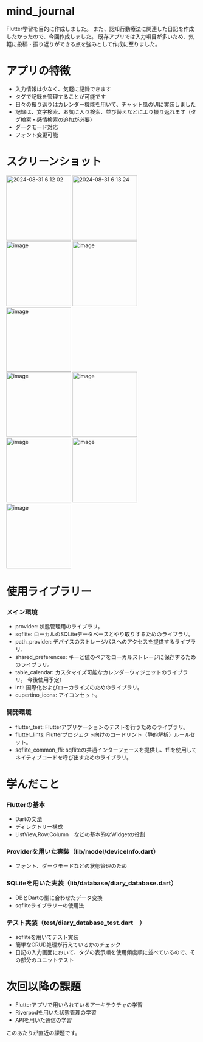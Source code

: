 # mind_journal

Flutter学習を目的に作成しました。
また、認知行動療法に関連した日記を作成したかったので、今回作成しました。
既存アプリでは入力項目が多いため、気軽に投稿・振り返りができる点を強みとして作成に至りました。

# アプリの特徴

- 入力情報は少なく、気軽に記録できます
- タグで記録を管理することが可能です
- 日々の振り返りはカレンダー機能を用いて、チャット風のUIに実装しました
- 記録は、文字検索、お気に入り検索、並び替えなどにより振り返れます（タグ検索・感情検索の追加が必要）
- ダークモード対応
- フォント変更可能

# スクリーンショット

<img width="170" alt="2024-08-31 6 12 02" src="https://github.com/user-attachments/assets/7b97c72b-233f-43af-b3cd-73407e5a865a">
<img width="170" alt="2024-08-31 6 13 24" src="https://github.com/user-attachments/assets/8afd97ef-5de6-455a-bb7c-bb4cbb97351f">
<img width="170" alt="image" src="https://github.com/user-attachments/assets/3d8d9387-bf7f-48cc-8e8b-e2acbf43831f">
<img width="170" alt="image" src="https://github.com/user-attachments/assets/00ccd1cf-b50d-40c2-a198-628f73671856">
<img width="170" alt="image" src="https://github.com/user-attachments/assets/682785d3-afa1-4d27-a27e-fa5455203280"><br>

<img width="170" alt="image" src="https://github.com/user-attachments/assets/081eccbe-fca7-47f5-adbd-d096cd8bba64">
<img width="170" alt="image" src="https://github.com/user-attachments/assets/95693a51-324d-4f89-8fd8-c327fa34c8d5">
<img width="170" alt="image" src="https://github.com/user-attachments/assets/e0cf2892-3d35-4851-b7c9-21683e5cd73c">
<img width="170" alt="image" src="https://github.com/user-attachments/assets/b7da22f7-f192-486b-b18f-0250f7531857">
<img width="170" alt="image" src="https://github.com/user-attachments/assets/2b0f01be-ee75-485b-88dd-ca409c567b1a">


# 使用ライブラリー

### メイン環境
- provider: 状態管理用のライブラリ。
- sqflite: ローカルのSQLiteデータベースとやり取りするためのライブラリ。
- path_provider: デバイスのストレージパスへのアクセスを提供するライブラリ。
- shared_preferences: キーと値のペアをローカルストレージに保存するためのライブラリ。
- table_calendar: カスタマイズ可能なカレンダーウィジェットのライブラリ。
今後使用予定）  
- intl: 国際化およびローカライズのためのライブラリ。
- cupertino_icons: アイコンセット。

### 開発環境
- flutter_test: Flutterアプリケーションのテストを行うためのライブラリ。
- flutter_lints: Flutterプロジェクト向けのコードリント（静的解析）ルールセット。
- sqflite_common_ffi: sqfliteの共通インターフェースを提供し、ffiを使用してネイティブコードを呼び出すためのライブラリ。

# 学んだこと

### Flutterの基本
- Dartの文法
- ディレクトリー構成
- ListView,Row,Column　などの基本的なWidgetの役割

### Providerを用いた実装（lib/model/deviceInfo.dart）
- フォント、ダークモードなどの状態管理のため

### SQLiteを用いた実装（lib/database/diary_database.dart）
- DBとDartの型に合わせたデータ変換
- sqfliteライブラリーの使用法

### テスト実装（test/diary_database_test.dart　）
- sqfliteを用いてテスト実装
- 簡単なCRUD処理が行えているかのチェック
- 日記の入力画面において、タグの表示順を使用頻度順に並べているので、その部分のユニットテスト

# 次回以降の課題

- Flutterアプリで用いられているアーキテクチャの学習
- Riverpodを用いた状態管理の学習
- APIを用いた通信の学習

このあたりが直近の課題です。
